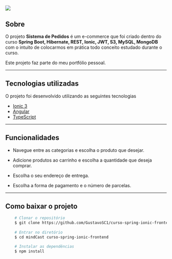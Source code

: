 <h1>
 <img src="https://ik.imagekit.io/gustavosc/Sistema_de_Pedidos/Imagem_readme_Bgg48AXr5.png">
</h1>

## Sobre

O projeto **Sistema de Pedidos** é um e-commerce que foi criado dentro do curso **Spring Boot, Hibernate, REST, Ionic, JWT, S3, MySQL, MongoDB** com o intuito de colocarmos em prática todo conceito estudado durante o curso.


Este projeto faz parte do meu portfólio pessoal.

---

## Tecnologias utilizadas

O projeto foi desenvolvido utilizando as seguintes tecnologias

- [Ionic 3](https://ionicframework.com/docs)
- [Angular](https://angular.io/)
- [TypeScript](https://www.typescriptlang.org/)

---

## Funcionalidades

- Navegue entre as categorias e escolha o produto que desejar.

- Adicione produtos ao carrinho e escolha a quantidade que deseja comprar.

- Escolha o seu endereço de entrega.

- Escolha a forma de pagamento e o número de parcelas.

---

## Como baixar o projeto
```bash
    # Clonar o repositório
    $ git clone https://github.com/GustavoSC1/curso-spring-ionic-frontend.git
    
    # Entrar no diretório
    $ cd mindCast curso-spring-ionic-frontend

    # Instalar as dependências    
    $ npm install
```
